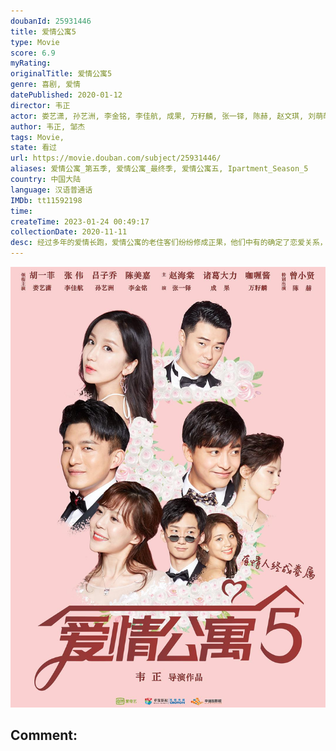 ```yaml
---
doubanId: 25931446
title: 爱情公寓5
type: Movie
score: 6.9
myRating: 
originalTitle: 爱情公寓5
genre: 喜剧, 爱情
datePublished: 2020-01-12
director: 韦正
actor: 娄艺潇, 孙艺洲, 李金铭, 李佳航, 成果, 万籽麟, 张一铎, 陈赫, 赵文琪, 刘萌萌, 榕榕, 三浦研一, 李晟, 陈若轩, 王子异, 赵志伟, 张双利, 刘浩, 韦正, 刘一君, 陈雅丽, 唐超, 罗峰, 常鑫, 申帅, 封佳奇, 王蕴凡, 魏宗万, 单纯, 严丰, 于立, 顾隽瑶, 李志良, 李汶凡, 崔宗仁, 王旭东, 朱可佳, 吕妍, 翟向丽, 宋宝鹏, 陈琦, 全浩进, 邓家佳
author: 韦正, 邹杰
tags: Movie, 
state: 看过
url: https://movie.douban.com/subject/25931446/
aliases: 爱情公寓_第五季, 爱情公寓_最终季, 爱情公寓五, Ipartment_Season_5
country: 中国大陆
language: 汉语普通话
IMDb: tt11592198
time: 
createTime: 2023-01-24 00:49:17
collectionDate: 2020-11-11
desc: 经过多年的爱情长跑，爱情公寓的老住客们纷纷修成正果，他们中有的确定了恋爱关系，有的决定领证结婚。大家的爱情纷纷进入了新阶段，新的惊喜和新的烦恼都接踵而至。有的人在约会的过程中磕磕碰碰，有的人在筹备结婚...
---
```


![image](assets/p2629015643.jpg)

Comment: 
---

